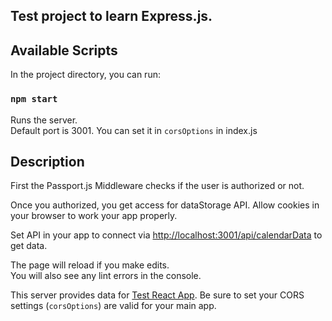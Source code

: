 ## Test project to learn Express.js. 

## Available Scripts

In the project directory, you can run:

### `npm start`

Runs the server.<br />
Default port is 3001. You can set it in `corsOptions` in index.js

## Description


First the Passport.js Middleware checks if the user is authorized or not.<br />

Once you authorized, you get access for dataStorage API.
Allow cookies in your browser to work your app properly.<br />

Set API in your app to connect via [http://localhost:3001/api/calendarData](http://localhost:3001/api/calendarData) to get data.


The page will reload if you make edits.<br />
You will also see any lint errors in the console.

This server provides data for [Test React App](https://github.com/Nylevyy/travelBlog). Be sure to set your CORS settings (`corsOptions`) are valid for your main app.<br />

